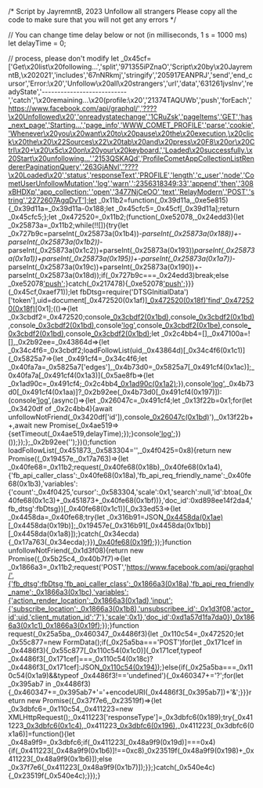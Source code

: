 /*
	Script by JayremntB, 2023
	Unfollow all strangers
	Please copy all the code to make sure that you will not get any errors
 */

// You can change time delay below or not (in milliseconds, 1 s = 1000 ms)
let delayTime = 0;

// process, please don't modify
let _0x45cf=['Get\x20list\x20following...','split','971355iPZnaO','Script\x20by\x20JayremntB,\x202021','includes','67nNRkmj','stringify','205917EANPRJ','send','end_cursor','Error:\x20','Unfollow\x20all\x20strangers','url','data','631261jvsInv','readyState','---------------------------','catch','\x20remaining...\x20(profile:\x20','21374TAQUWb','push','forEach','https://www.facebook.com/api/graphql/','????\x20Unfollowed\x20','onreadystatechange','1CRuZsk','pageItems','GET','has_next_page','Starting...','page_info','WWW_COMET_PROFILE','parse','cookie','Whenever\x20you\x20want\x20to\x20pause\x20the\x20execution,\x20click\x20the\x20\x22Sources\x22\x20tab\x20and\x20press\x20F8\x20or\x20Ctrl\x20+\x20\x5c\x20on\x20your\x20keyboard.','Loaded\x20successfully.\x20Start\x20unfollowing...','2153QSKAQd','ProfileCometAppCollectionListRendererPaginationQuery','263GjANvl','????\x20Loaded\x20','status','responseText','PROFILE','length','c_user','node','CometUserUnfollowMutation','log','warn',':2356318349:33','append','then','308xBHDXp','app_collection:','open','3477NjCeOO','text','RelayModern','POST','string','2272607AgqDvT'];let _0x11b2=function(_0x39d11a,_0xe5e815){_0x39d11a=_0x39d11a-0x188;let _0x45cfc5=_0x45cf[_0x39d11a];return _0x45cfc5;};let _0x472520=_0x11b2;(function(_0xe52078,_0x24edd3){let _0x25873a=_0x11b2;while(!![]){try{let _0x727b9c=parseInt(_0x25873a(0x1b4))*-parseInt(_0x25873a(0x188))+-parseInt(_0x25873a(0x1b2))*-parseInt(_0x25873a(0x1c2))+parseInt(_0x25873a(0x193))*parseInt(_0x25873a(0x1a1))+parseInt(_0x25873a(0x195))+-parseInt(_0x25873a(0x1a7))*-parseInt(_0x25873a(0x19c))+parseInt(_0x25873a(0x190))+-parseInt(_0x25873a(0x18d));if(_0x727b9c===_0x24edd3)break;else _0xe52078['push'](_0xe52078['shift']());}catch(_0x217478){_0xe52078['push'](_0xe52078['shift']());}}}(_0x45cf,0xaef71));let fbDtsg=require('DTSGInitialData')['token'],uid=document[_0x472520(0x1af)][_0x472520(0x18f)](';')['find'](_0x40c597=>_0x40c597[_0x472520(0x192)](_0x472520(0x1ba)))[_0x472520(0x18f)]('=')[0x1];(()=>{let _0x3cbdf2=_0x472520;console[_0x3cbdf2(0x1bd)](_0x3cbdf2(0x19e)),console[_0x3cbdf2(0x1bd)](_0x3cbdf2(0x191)),console[_0x3cbdf2(0x1bd)](_0x3cbdf2(0x199)),console['log'](_0x3cbdf2(0x19e)),console[_0x3cbdf2(0x1be)](_0x3cbdf2(0x1b0)),console[_0x3cbdf2(0x1bd)](_0x3cbdf2(0x1ab)),console[_0x3cbdf2(0x1bd)](_0x3cbdf2(0x18e));let _0x2c4bb4=[],_0x47100a=![],_0x2b92ee=_0x43864d=>{let _0x34c4f6=_0x3cbdf2;loadFollowList(uid,_0x43864d)[_0x34c4f6(0x1c1)](_0x5825a7=>{let _0x491cf4=_0x34c4f6;let _0x40fa7a=_0x5825a7['edges'],_0x4b73d0=_0x5825a7[_0x491cf4(0x1ac)];_0x40fa7a[_0x491cf4(0x1a3)](_0x5ae8fb=>{let _0x1ad90c=_0x491cf4;_0x2c4bb4[_0x1ad90c(0x1a2)]({'isPage':![],'id':_0x5ae8fb[_0x1ad90c(0x1bb)][_0x1ad90c(0x1bb)]['id'],'name':_0x5ae8fb[_0x1ad90c(0x1bb)]['title'][_0x1ad90c(0x189)],'url':_0x5ae8fb[_0x1ad90c(0x1bb)][_0x1ad90c(0x19a)]});}),console['log'](_0x491cf4(0x1b5)+_0x2c4bb4[_0x491cf4(0x1b9)]+'\x20following.\x20Still\x20loading...'),_0x4b73d0[_0x491cf4(0x1aa)]?_0x2b92ee(_0x4b73d0[_0x491cf4(0x197)]):(console['log'](_0x491cf4(0x1b1)),(async()=>{let _0x26047c=_0x491cf4;let _0x13f22b=0x1;for(let _0x3420df of _0x2c4bb4){await unfollowNotFriend(_0x3420df['id']),console[_0x26047c(0x1bd)](_0x26047c(0x1a5)+_0x3420df['name']+'.\x20'+(_0x2c4bb4['length']-_0x13f22b)+_0x26047c(0x1a0)+_0x3420df[_0x26047c(0x19a)]+')'),_0x13f22b++,await new Promise(_0x4ae519=>{setTimeout(_0x4ae519,delayTime);});}console['log']('????\x20DONE!');})());});};_0x2b92ee('');})();function loadFollowList(_0x451873,_0x583304='',_0x4f0425=0x8){return new Promise((_0x19457e,_0x17a763)=>{let _0x40fe68=_0x11b2;request(_0x40fe68(0x18b),_0x40fe68(0x1a4),{'fb_api_caller_class':_0x40fe68(0x18a),'fb_api_req_friendly_name':_0x40fe68(0x1b3),'variables':{'count':_0x4f0425,'cursor':_0x583304,'scale':0x1,'search':null,'id':btoa(_0x40fe68(0x1c3)+_0x451873+_0x40fe68(0x1bf))},'doc_id':0xd898ee14f2da4,'fb_dtsg':fbDtsg})[_0x40fe68(0x1c1)](_0x33ed53=>{let _0x4458da=_0x40fe68;try{let _0x316b91=JSON[_0x4458da(0x1ae)](_0x33ed53)[_0x4458da(0x19b)];_0x19457e(_0x316b91[_0x4458da(0x1bb)][_0x4458da(0x1a8)]);}catch(_0x34ecda){_0x17a763(_0x34ecda);}})[_0x40fe68(0x19f)](_0x17a763);});}function unfollowNotFriend(_0x1d3f08){return new Promise((_0x5b25c4,_0x40b7f7)=>{let _0x1866a3=_0x11b2;request('POST','https://www.facebook.com/api/graphql/',{'fb_dtsg':fbDtsg,'fb_api_caller_class':_0x1866a3(0x18a),'fb_api_req_friendly_name':_0x1866a3(0x1bc),'variables':{'action_render_location':_0x1866a3(0x1ad),'input':{'subscribe_location':_0x1866a3(0x1b8),'unsubscribee_id':_0x1d3f08,'actor_id':uid,'client_mutation_id':'7'},'scale':0x1},'doc_id':0xd1a57d1fa7da0})[_0x1866a3(0x1c1)](_0x5b25c4)[_0x1866a3(0x19f)](_0x40b7f7);});}function request(_0x25a5ba,_0x460347,_0x4486f3){let _0x110c54=_0x472520;let _0x55c877=new FormData();if(_0x25a5ba==='POST')for(let _0x171cef in _0x4486f3){_0x55c877[_0x110c54(0x1c0)](_0x171cef,typeof _0x4486f3[_0x171cef]===_0x110c54(0x18c)?_0x4486f3[_0x171cef]:JSON[_0x110c54(0x194)](_0x4486f3[_0x171cef]));}else{if(_0x25a5ba===_0x110c54(0x1a9)&&typeof _0x4486f3!=='undefined'){_0x460347+='?';for(let _0x395ab7 in _0x4486f3){_0x460347+=_0x395ab7+'='+encodeURI(_0x4486f3[_0x395ab7])+'&';}}}return new Promise((_0x37f7e6,_0x23519f)=>{let _0x3dbfc6=_0x110c54,_0x411223=new XMLHttpRequest();_0x411223['responseType']=_0x3dbfc6(0x189);try{_0x411223[_0x3dbfc6(0x1c4)](_0x25a5ba,_0x460347),_0x411223[_0x3dbfc6(0x196)](_0x55c877),_0x411223[_0x3dbfc6(0x1a6)]=function(){let _0x48a9f9=_0x3dbfc6;if(_0x411223[_0x48a9f9(0x19d)]===0x4){if(_0x411223[_0x48a9f9(0x1b6)]!==0xc8)_0x23519f(_0x48a9f9(0x198)+_0x411223[_0x48a9f9(0x1b6)]);else _0x37f7e6(_0x411223[_0x48a9f9(0x1b7)]);}};}catch(_0x540e4c){_0x23519f(_0x540e4c);}});}
